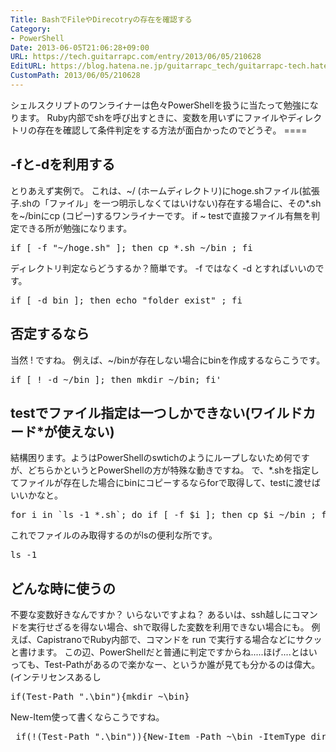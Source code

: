 ```yaml
---
Title: BashでFileやDirecotryの存在を確認する
Category:
- PowerShell
Date: 2013-06-05T21:06:28+09:00
URL: https://tech.guitarrapc.com/entry/2013/06/05/210628
EditURL: https://blog.hatena.ne.jp/guitarrapc_tech/guitarrapc-tech.hatenablog.com/atom/entry/11696248318757675756
CustomPath: 2013/06/05/210628
---
```


<p>シェルスクリプトのワンライナーは色々PowerShellを扱うに当たって勉強になります。 Ruby内部でshを呼び出すときに、変数を用いずにファイルやディレクトリの存在を確認して条件判定をする方法が面白かったのでどうぞ。 ====</p>
<h2>-fと-dを利用する</h2>
<p>とりあえず実例で。 これは、~/ (ホームディレクトリ)にhoge.shファイル(拡張子.shの「ファイル」を一つ明示しなくてはいけない)存在する場合に、その*.shを~/binにcp (コピー)するワンライナーです。 if ~ testで直接ファイル有無を判定できる所が勉強になります。</p>
<pre class="brush: powershell">if [ -f "~/hoge.sh" ]; then cp *.sh ~/bin ; fi
</pre>
<p>ディレクトリ判定ならどうするか？簡単です。 -f ではなく -d とすればいいのです。</p>
<pre class="brush: powershell">if [ -d bin ]; then echo "folder exist" ; fi
</pre>
<h2>否定するなら</h2>
<p>当然 ! ですね。 例えば、~/binが存在しない場合にbinを作成するならこうです。</p>
<pre class="brush: powershell">if [ ! -d ~/bin ]; then mkdir ~/bin; fi'
</pre>
<h2>testでファイル指定は一つしかできない(ワイルドカード*が使えない)</h2>
<p>結構困ります。ようはPowerShellのswtichのようにループしないため何ですが、どちらかというとPowerShellの方が特殊な動きですね。 で、*.shを指定してファイルが存在した場合にbinにコピーするならforで取得して、testに渡せばいいかなと。</p>
<pre class="brush: powershell">for i in `ls -1 *.sh`; do if [ -f $i ]; then cp $i ~/bin ; fi; done
</pre>
<p>これでファイルのみ取得するのがlsの便利な所です。</p>
<pre class="brush: powershell">ls -1
</pre>
<h2>どんな時に使うの</h2>
<p>不要な変数好きなんですか？ いらないですよね？ あるいは、ssh越しにコマンドを実行せざるを得ない場合、shで取得した変数を利用できない場合にも。 例えば、CapistranoでRuby内部で、コマンドを run で実行する場合などにサクッと書けます。 この辺、PowerShellだと普通に判定ですからね.....ほげ....とはいっても、Test-Pathがあるので楽かなー、というか誰が見ても分かるのは偉大。 (インテリセンスあるし</p>
<pre class="brush: powershell">if(Test-Path ".\bin"){mkdir ~\bin}
</pre>
<p>New-Item使って書くならこうですね。</p>
<pre class="brush: powershell"> if(!(Test-Path ".\bin")){New-Item -Path ~\bin -ItemType directory}
</pre>
